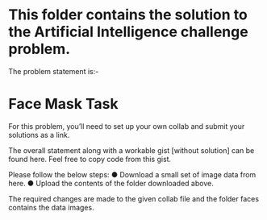 # This folder contains the solution to the Artificial Intelligence challenge problem.

The problem statement is:- 

# Face Mask Task 
For this problem, you’ll need to set up your own collab and submit your solutions as a link. 

The overall statement along with a workable gist [without solution] can be found here. Feel free 
to copy code from this gist. 

Please follow the below steps:
  ● Download a small set of image data from here. 
  ● Upload the contents of the folder downloaded above.
  
The required changes are made to the given collab file and the folder faces contains the data images.

